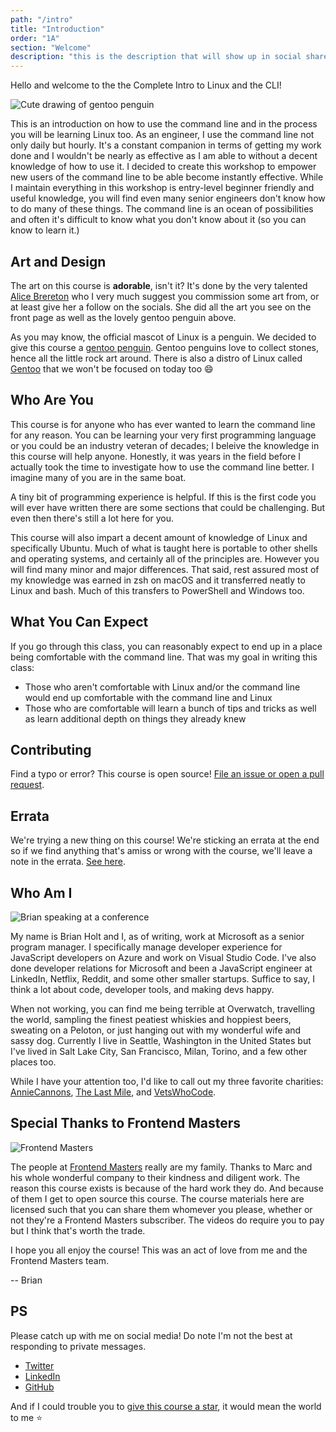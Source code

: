 ```yaml
---
path: "/intro"
title: "Introduction"
order: "1A"
section: "Welcome"
description: "this is the description that will show up in social shares"
---
```


Hello and welcome to the the Complete Intro to Linux and the CLI!

![Cute drawing of gentoo penguin](./images/penguin.png)

This is an introduction on how to use the command line and in the process you will be learning Linux too. As an engineer, I use the command line not only daily but hourly. It's a constant companion in terms of getting my work done and I wouldn't be nearly as effective as I am able to without a decent knowledge of how to use it. I decided to create this workshop to empower new users of the command line to be able become instantly effective. While I maintain everything in this workshop is entry-level beginner friendly and useful knowledge, you will find even many senior engineers don't know how to do many of these things. The command line is an ocean of possibilities and often it's difficult to know what you don't know about it (so you can know to learn it.)

## Art and Design

The art on this course is **adorable**, isn't it? It's done by the very talented [Alice Brereton][alice] who I very much suggest you commission some art from, or at least give her a follow on the socials. She did all the art you see on the front page as well as the lovely gentoo penguin above.

As you may know, the official mascot of Linux is a penguin. We decided to give this course a [gentoo penguin][wiki]. Gentoo penguins love to collect stones, hence all the little rock art around. There is also a distro of Linux called [Gentoo][gentoo] that we won't be focused on today too 😄

## Who Are You

This course is for anyone who has ever wanted to learn the command line for any reason. You can be learning your very first programming language or you could be an industry veteran of decades; I beleive the knowledge in this course will help anyone. Honestly, it was years in the field before I actually took the time to investigate how to use the command line better. I imagine many of you are in the same boat.

A tiny bit of programming experience is helpful. If this is the first code you will ever have written there are some sections that could be challenging. But even then there's still a lot here for you.

This course will also impart a decent amount of knowledge of Linux and specifically Ubuntu. Much of what is taught here is portable to other shells and operating systems, and certainly all of the principles are. However you will find many minor and major differences. That said, rest assured most of my knowledge was earned in zsh on macOS and it transferred neatly to Linux and bash. Much of this transfers to PowerShell and Windows too.

## What You Can Expect

If you go through this class, you can reasonably expect to end up in a place being comfortable with the command line. That was my goal in writing this class:

- Those who aren't comfortable with Linux and/or the command line would end up comfortable with the command line and Linux
- Those who are comfortable will learn a bunch of tips and tricks as well as learn additional depth on things they already knew

## Contributing

Find a typo or error? This course is open source! [File an issue or open a pull request][course].

## Errata

We're trying a new thing on this course! We're sticking an errata at the end so if we find anything that's amiss or wrong with the course, we'll leave a note in the errata. [See here][errata].

## Who Am I

![Brian speaking at a conference](./images/brian.jpg)

My name is Brian Holt and I, as of writing, work at Microsoft as a senior program manager. I specifically manage developer experience for JavaScript developers on Azure and work on Visual Studio Code. I've also done developer relations for Microsoft and been a JavaScript engineer at LinkedIn, Netflix, Reddit, and some other smaller startups. Suffice to say, I think a lot about code, developer tools, and making devs happy.

When not working, you can find me being terrible at Overwatch, travelling the world, sampling the finest peatiest whiskies and hoppiest beers, sweating on a Peloton, or just hanging out with my wonderful wife and sassy dog. Currently I live in Seattle, Washington in the United States but I've lived in Salt Lake City, San Francisco, Milan, Torino, and a few other places too.

While I have your attention too, I'd like to call out my three favorite charities: [AnnieCannons][ac], [The Last Mile][tlm], and [VetsWhoCode][vwc].

## Special Thanks to Frontend Masters

![Frontend Masters](./images/FrontendMastersLogo.png)

The people at [Frontend Masters][fem] really are my family. Thanks to Marc and his whole wonderful company to their kindness and diligent work. The reason this course exists is because of the hard work they do. And because of them I get to open source this course. The course materials here are licensed such that you can share them whomever you please, whether or not they're a Frontend Masters subscriber. The videos do require you to pay but I think that's worth the trade.

I hope you all enjoy the course! This was an act of love from me and the Frontend Masters team.

-- Brian

## PS

Please catch up with me on social media! Do note I'm not the best at responding to private messages.

- [Twitter][tw]
- [LinkedIn][li]
- [GitHub][gh]

And if I could trouble you to [give this course a star][course], it would mean the world to me ⭐️

[tw]: https://twitter.com/holtbt
[gh]: https://github.com/btholt
[li]: https://linkedin.com/in/btholt
[course]: https://github.com/btholt/complete-intro-to-linux-and-the-cli
[tlm]: https://thelastmile.org/donate/
[ac]: https://anniecannons.org/invest
[vwc]: https://vetswhocode.io/donate
[fem]: https://www.frontendmasters.com
[alice]: https://www.pickledalice.com/
[wiki]: https://en.wikipedia.org/wiki/Gentoo_penguin
[gentoo]: https://www.gentoo.org/
[errata]: https://btholt.github.io/complete-intro-to-linux-and-the-cli/errata
